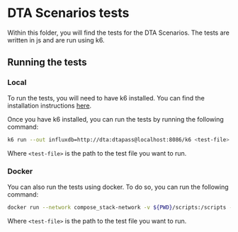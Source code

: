# DTA Scenarios tests

Within this folder, you will find the tests for the DTA Scenarios. The tests are written in js and are run using k6.

## Running the tests

### Local

To run the tests, you will need to have k6 installed. You can find the installation instructions [here](https://k6.io/docs/getting-started/installation/).

Once you have k6 installed, you can run the tests by running the following command:

```bash
k6 run --out influxdb=http://dta:dtapass@localhost:8086/k6 <test-file>
```

Where `<test-file>` is the path to the test file you want to run.

### Docker

You can also run the tests using docker. To do so, you can run the following command:

```bash
docker run --network compose_stack-network -v ${PWD}/scripts:/scripts -i grafana/k6 run /scripts/<test-file>
```

Where `<test-file>` is the path to the test file you want to run.
